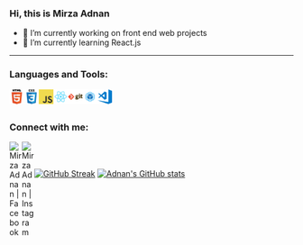 ### Hi, this is Mirza Adnan

- 🔭 I’m currently working on front end web projects
- 🌱 I’m currently learning React.js  

---

### Languages and Tools:

<img align="left" alt="HTML5" width="26px" src="https://raw.githubusercontent.com/github/explore/80688e429a7d4ef2fca1e82350fe8e3517d3494d/topics/html/html.png" />
<img align="left" alt="CSS3" width="26px" src="https://raw.githubusercontent.com/github/explore/80688e429a7d4ef2fca1e82350fe8e3517d3494d/topics/css/css.png" />
<img align="left" alt="JavaScript" width="26px" src="https://raw.githubusercontent.com/github/explore/80688e429a7d4ef2fca1e82350fe8e3517d3494d/topics/javascript/javascript.png" />
<img align="left" alt="React" width="26px" src="https://raw.githubusercontent.com/github/explore/80688e429a7d4ef2fca1e82350fe8e3517d3494d/topics/react/react.png" />
<img align="left" alt="Git" width="26px" src="https://raw.githubusercontent.com/github/explore/80688e429a7d4ef2fca1e82350fe8e3517d3494d/topics/git/git.png" />
<img align="left" alt="Webpack" width="26px" src="https://raw.githubusercontent.com/github/explore/80688e429a7d4ef2fca1e82350fe8e3517d3494d/topics/webpack/webpack.png" />
<img align="left" alt="Visual Studio Code" width="26px" src="https://raw.githubusercontent.com/github/explore/80688e429a7d4ef2fca1e82350fe8e3517d3494d/topics/visual-studio-code/visual-studio-code.png" />

<br />
<br />

### Connect with me:

[<img align="left" alt="Mirza Adnan | Facebook" width="22px" src="https://cdn.jsdelivr.net/npm/simple-icons@v3/icons/facebook.svg" />](https://www.facebook.com/mizzadnan/)
[<img align="left" alt="Mirza Adnan | Instagram" width="22px" src="https://cdn.jsdelivr.net/npm/simple-icons@v3/icons/instagram.svg" />](https://www.instagram.com/mizzadnan/)

<br />
<br />

[![GitHub Streak](http://github-readme-streak-stats.herokuapp.com?user=mirza-adnan&theme=tokyonight)](https://git.io/streak-stats)
[![Adnan's GitHub stats](https://github-readme-stats.vercel.app/api?username=mirza-adnan&theme=tokyonight)](https://github.com/anuraghazra/github-readme-stats)


